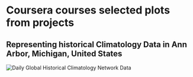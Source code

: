 # Coursera courses selected plots from projects

## Representing historical Climatology Data in Ann Arbor, Michigan, United States

![Daily Global Historical Climatology Network Data]("https://github.com/alexandrekhoury/alexandrekhoury.github.io/blob/gh-pages/projects/Coursera/Assignment_2.jpeg")